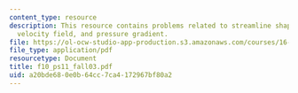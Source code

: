 ```yaml
---
content_type: resource
description: This resource contains problems related to streamline shapes of the 2-D
  velocity field, and pressure gradient.
file: https://ol-ocw-studio-app-production.s3.amazonaws.com/courses/16-01-unified-engineering-i-ii-iii-iv-fall-2005-spring-2006/a20bde680e0b64cc7ca4172967bf80a2_f10_ps11_fall03.pdf
file_type: application/pdf
resourcetype: Document
title: f10_ps11_fall03.pdf
uid: a20bde68-0e0b-64cc-7ca4-172967bf80a2
---
```


